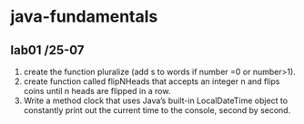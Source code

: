 # java-fundamentals

## lab01 /25-07 
1. create the function pluralize (add s to words if number =0 or number>1).
2. create  function called flipNHeads that accepts an integer n and flips coins until n heads are flipped in a row. 
3. Write a method clock that uses Java’s built-in LocalDateTime object to constantly print out the current time to the console, second by second.